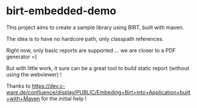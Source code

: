 birt-embedded-demo
==================

This project aims to create a sample library using BIRT, built with maven.

The idea is to have no hardcore path, only classpath references.

Right now, only basic reports are supported ... we are closer to a PDF generator =)

But with little work, it sure can be a great tool to build static report (without using the webviewer) ! 

Thanks to https://dev.c-ware.de/confluence/display/PUBLIC/Embeding+Birt+into+Application+built+with+Maven for the initial help !
